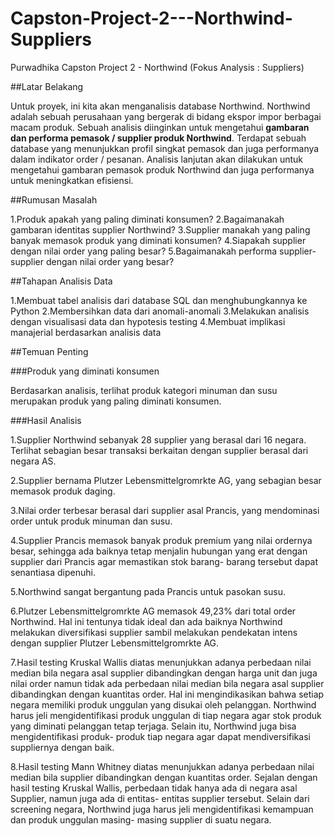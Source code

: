# Capston-Project-2---Northwind-Suppliers
Purwadhika Capston Project 2 - Northwind (Fokus Analysis : Suppliers)


##Latar Belakang


Untuk proyek, ini kita akan menganalisis database Northwind. Northwind adalah sebuah perusahaan yang bergerak di bidang ekspor impor berbagai macam produk. Sebuah analisis diinginkan untuk mengetahui **gambaran dan performa pemasok / supplier produk Northwind**. Terdapat sebuah database yang menunjukkan profil singkat pemasok dan juga performanya dalam indikator order / pesanan. Analisis lanjutan akan dilakukan untuk mengetahui gambaran pemasok produk Northwind dan juga performanya untuk meningkatkan efisiensi.


##Rumusan Masalah


1.Produk apakah yang paling diminati konsumen?
2.Bagaimanakah gambaran identitas supplier Northwind?
3.Supplier manakah yang paling banyak memasok produk yang diminati konsumen?
4.Siapakah supplier dengan nilai order yang paling besar?
5.Bagaimanakah performa supplier- supplier dengan nilai order yang besar?


##Tahapan Analisis Data


1.Membuat tabel analisis dari database SQL dan menghubungkannya ke Python
2.Membersihkan data dari anomali-anomali
3.Melakukan analisis dengan visualisasi data dan hypotesis testing
4.Membuat implikasi manajerial berdasarkan analisis data


##Temuan Penting


###Produk yang diminati konsumen

Berdasarkan analisis, terlihat produk kategori minuman dan susu merupakan produk yang paling diminati konsumen.


###Hasil Analisis


1.Supplier Northwind sebanyak 28 supplier yang berasal dari 16 negara. Terlihat sebagian besar transaksi berkaitan dengan supplier berasal dari negara AS.

2.Supplier bernama Plutzer Lebensmittelgromrkte AG, yang sebagian besar memasok produk daging. 

3.Nilai order terbesar berasal dari supplier asal Prancis, yang mendominasi order untuk produk minuman dan susu.

4.Supplier Prancis memasok banyak produk premium yang nilai ordernya besar, sehingga ada baiknya tetap menjalin hubungan yang erat dengan supplier dari Prancis agar memastikan stok barang- barang tersebut dapat senantiasa dipenuhi.

5.Northwind sangat bergantung pada Prancis untuk pasokan susu.

6.Plutzer Lebensmittelgromrkte AG memasok 49,23% dari total order Northwind. Hal ini tentunya tidak ideal dan ada baiknya Northwind melakukan diversifikasi supplier sambil melakukan pendekatan intens dengan supplier Plutzer Lebensmittelgromrkte AG.

7.Hasil testing Kruskal Wallis diatas menunjukkan adanya perbedaan nilai median bila negara asal supplier dibandingkan dengan harga unit dan juga nilai order namun tidak ada perbedaan nilai median bila negara asal supplier dibandingkan dengan kuantitas order. Hal ini mengindikasikan bahwa setiap negara memiliki produk unggulan yang disukai oleh pelanggan. Northwind harus jeli mengidentifikasi produk unggulan di tiap negara agar stok produk yang diminati pelanggan tetap terjaga. Selain itu, Northwind juga bisa mengidentifikasi produk- produk tiap negara agar dapat mendiversifikasi suppliernya dengan baik. 

8.Hasil testing Mann Whitney diatas menunjukkan adanya perbedaan nilai median bila supplier dibandingkan dengan kuantitas order. Sejalan dengan hasil testing Kruskal Wallis, perbedaan tidak hanya ada di negara asal Supplier, namun juga ada di entitas- entitas supplier tersebut. Selain dari screening negara, Northwind juga harus jeli mengidentifikasi kemampuan dan produk unggulan masing- masing supplier di suatu negara.
